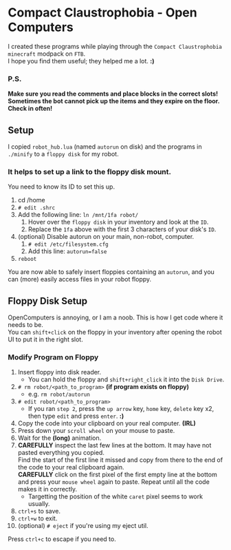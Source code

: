 # Compact Claustrophobia - Open Computers
I created these programs while playing through the `Compact Claustrophobia` `minecraft` modpack on `FTB`.  
I hope you find them useful; they helped me a lot. **:)**

### P.S.
**Make sure you read the comments and place blocks in the correct slots!**
**Sometimes the bot cannot pick up the items and they expire on the floor. Check in often!**

## Setup
I copied `robot_hub.lua` (named `autorun` on disk) and the programs in `./minify` to a `floppy disk` for my robot.  

### It helps to set up a link to the floppy disk mount.  
You need to know its ID to set this up.
1. cd /home
2. `# edit .shrc`
3. Add the following line: `ln /mnt/1fa robot/`
    1. Hover over the `floppy disk` in your inventory and look at the `ID`.
    2. Replace the `1fa` above with the first 3 characters of your disk's `ID`.
4. (optional) Disable autorun on your main, non-robot, computer.
   1. `# edit /etc/filesystem.cfg`
   2. Add this line: `autorun=false`
5. `reboot`  

You are now able to safely insert floppies containing an `autorun`, and you can (more) easily access files in your robot floppy.

## Floppy Disk Setup
OpenComputers is annoying, or I am a noob. This is how I get code where it needs to be.  
You can `shift+click` on the floppy in your inventory after opening the robot UI to put it in the right slot.

### Modify Program on Floppy
1. Insert floppy into disk reader.
   - You can hold the floppy and `shift+right_click` it into the `Disk Drive`.
2. `# rm robot/<path_to_program>` **(if program exists on floppy)**
    - e.g. `rm robot/autorun`
3. `# edit robot/<path_to_program>`
    - If you ran `step 2`, press the `up arrow` key, `home` key, `delete` key x2, then type `edit` and press `enter`. **:)**
4. Copy the code into your clipboard on your real computer. **(IRL)**
5. Press down your `scroll wheel` on your mouse to paste.
6. Wait for the **(long)** animation.
7. **CAREFULLY** inspect the last few lines at the bottom. It may have not pasted everything you copied.  
Find the start of the first line it missed and copy from there to the end of the code to your real clipboard again.  
**CAREFULLY** click on the first pixel of the first empty line at the bottom and press your `mouse wheel` again to paste. Repeat until all the code makes it in correctly.
    - Targetting the position of the white `caret` pixel seems to work usually.
8. `ctrl+s` to save.
9. `ctrl+w` to exit.
10. (optional) `# eject` if you're using my eject util.

Press `ctrl+c` to escape if you need to.
